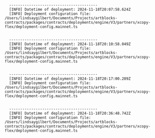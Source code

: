 
      ----------------------------------------
      [INFO] Datetime of deployment: 2024-11-18T20:07:58.624Z
      [INFO] Deployment configuration file: /Users/lindsaygilbert/Documents/Projects/artblocks-contracts/packages/contracts/deployments/engine/V3/partners/xcopy-flex/deployment-config.mainnet.ts

    
      ----------------------------------------
      [INFO] Datetime of deployment: 2024-11-18T20:10:58.049Z
      [INFO] Deployment configuration file: /Users/lindsaygilbert/Documents/Projects/artblocks-contracts/packages/contracts/deployments/engine/V3/partners/xcopy-flex/deployment-config.mainnet.ts

    
      ----------------------------------------
      [INFO] Datetime of deployment: 2024-11-18T20:17:00.209Z
      [INFO] Deployment configuration file: /Users/lindsaygilbert/Documents/Projects/artblocks-contracts/packages/contracts/deployments/engine/V3/partners/xcopy-flex/deployment-config.mainnet.ts

    
      ----------------------------------------
      [INFO] Datetime of deployment: 2024-11-18T20:36:48.742Z
      [INFO] Deployment configuration file: /Users/lindsaygilbert/Documents/Projects/artblocks-contracts/packages/contracts/deployments/engine/V3/partners/xcopy-flex/deployment-config.mainnet.ts

    